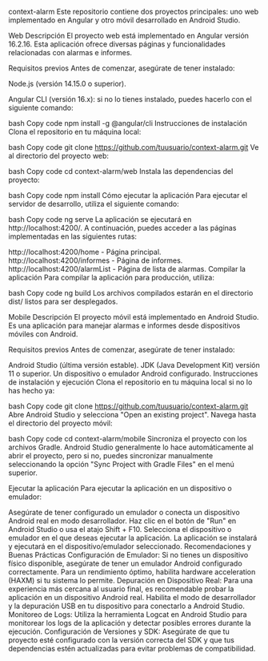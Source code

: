 context-alarm
Este repositorio contiene dos proyectos principales: uno web implementado en Angular y otro móvil desarrollado en Android Studio.

Web
Descripción
El proyecto web está implementado en Angular versión 16.2.16. Esta aplicación ofrece diversas páginas y funcionalidades relacionadas con alarmas e informes.

Requisitos previos
Antes de comenzar, asegúrate de tener instalado:

Node.js (versión 14.15.0 o superior).

Angular CLI (versión 16.x): si no lo tienes instalado, puedes hacerlo con el siguiente comando:

bash
Copy code
npm install -g @angular/cli
Instrucciones de instalación
Clona el repositorio en tu máquina local:

bash
Copy code
git clone https://github.com/tuusuario/context-alarm.git
Ve al directorio del proyecto web:

bash
Copy code
cd context-alarm/web
Instala las dependencias del proyecto:

bash
Copy code
npm install
Cómo ejecutar la aplicación
Para ejecutar el servidor de desarrollo, utiliza el siguiente comando:

bash
Copy code
ng serve
La aplicación se ejecutará en http://localhost:4200/. A continuación, puedes acceder a las páginas implementadas en las siguientes rutas:

http://localhost:4200/home - Página principal.
http://localhost:4200/informes - Página de informes.
http://localhost:4200/alarmList - Página de lista de alarmas.
Compilar la aplicación
Para compilar la aplicación para producción, utiliza:

bash
Copy code
ng build
Los archivos compilados estarán en el directorio dist/ listos para ser desplegados.

Mobile
Descripción
El proyecto móvil está implementado en Android Studio. Es una aplicación para manejar alarmas e informes desde dispositivos móviles con Android.

Requisitos previos
Antes de comenzar, asegúrate de tener instalado:

Android Studio (última versión estable).
JDK (Java Development Kit) versión 11 o superior.
Un dispositivo o emulador Android configurado.
Instrucciones de instalación y ejecución
Clona el repositorio en tu máquina local si no lo has hecho ya:

bash
Copy code
git clone https://github.com/tuusuario/context-alarm.git
Abre Android Studio y selecciona "Open an existing project". Navega hasta el directorio del proyecto móvil:

bash
Copy code
cd context-alarm/mobile
Sincroniza el proyecto con los archivos Gradle. Android Studio generalmente lo hace automáticamente al abrir el proyecto, pero si no, puedes sincronizar manualmente seleccionando la opción "Sync Project with Gradle Files" en el menú superior.

Ejecutar la aplicación
Para ejecutar la aplicación en un dispositivo o emulador:

Asegúrate de tener configurado un emulador o conecta un dispositivo Android real en modo desarrollador.
Haz clic en el botón de "Run" en Android Studio o usa el atajo Shift + F10.
Selecciona el dispositivo o emulador en el que deseas ejecutar la aplicación.
La aplicación se instalará y ejecutará en el dispositivo/emulador seleccionado.
Recomendaciones y Buenas Prácticas
Configuración de Emulador: Si no tienes un dispositivo físico disponible, asegúrate de tener un emulador Android configurado correctamente. Para un rendimiento óptimo, habilita hardware acceleration (HAXM) si tu sistema lo permite.
Depuración en Dispositivo Real: Para una experiencia más cercana al usuario final, es recomendable probar la aplicación en un dispositivo Android real. Habilita el modo de desarrollador y la depuración USB en tu dispositivo para conectarlo a Android Studio.
Monitoreo de Logs: Utiliza la herramienta Logcat en Android Studio para monitorear los logs de la aplicación y detectar posibles errores durante la ejecución.
Configuración de Versiones y SDK: Asegúrate de que tu proyecto esté configurado con la versión correcta del SDK y que tus dependencias estén actualizadas para evitar problemas de compatibilidad.
